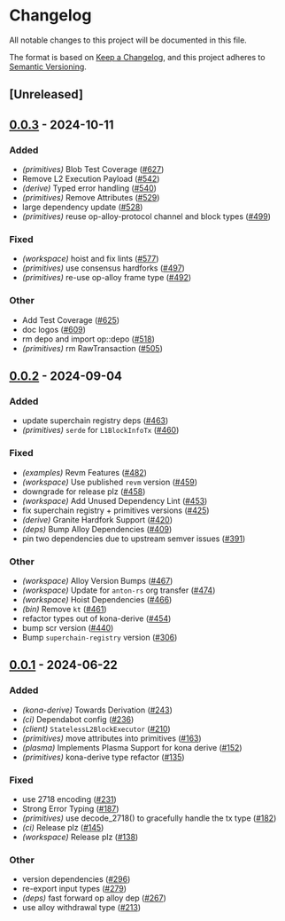 # Changelog
All notable changes to this project will be documented in this file.

The format is based on [Keep a Changelog](https://keepachangelog.com/en/1.0.0/),
and this project adheres to [Semantic Versioning](https://semver.org/spec/v2.0.0.html).

## [Unreleased]

## [0.0.3](https://github.com/moongate-forks/kona/compare/kona-primitives-v0.0.2...kona-primitives-v0.0.3) - 2024-10-11

### Added

- *(primitives)* Blob Test Coverage ([#627](https://github.com/moongate-forks/kona/pull/627))
- Remove L2 Execution Payload ([#542](https://github.com/moongate-forks/kona/pull/542))
- *(derive)* Typed error handling ([#540](https://github.com/moongate-forks/kona/pull/540))
- *(primitives)* Remove Attributes ([#529](https://github.com/moongate-forks/kona/pull/529))
- large dependency update ([#528](https://github.com/moongate-forks/kona/pull/528))
- *(primitives)* reuse op-alloy-protocol channel and block types ([#499](https://github.com/moongate-forks/kona/pull/499))

### Fixed

- *(workspace)* hoist and fix lints ([#577](https://github.com/moongate-forks/kona/pull/577))
- *(primitives)* use consensus hardforks ([#497](https://github.com/moongate-forks/kona/pull/497))
- *(primitives)* re-use op-alloy frame type ([#492](https://github.com/moongate-forks/kona/pull/492))

### Other

- Add Test Coverage ([#625](https://github.com/moongate-forks/kona/pull/625))
- doc logos ([#609](https://github.com/moongate-forks/kona/pull/609))
- rm depo and import op::depo ([#518](https://github.com/moongate-forks/kona/pull/518))
- *(primitives)* rm RawTransaction ([#505](https://github.com/moongate-forks/kona/pull/505))

## [0.0.2](https://github.com/anton-rs/kona/compare/kona-primitives-v0.0.1...kona-primitives-v0.0.2) - 2024-09-04

### Added
- update superchain registry deps ([#463](https://github.com/anton-rs/kona/pull/463))
- *(primitives)* `serde` for `L1BlockInfoTx` ([#460](https://github.com/anton-rs/kona/pull/460))

### Fixed
- *(examples)* Revm Features ([#482](https://github.com/anton-rs/kona/pull/482))
- *(workspace)* Use published `revm` version ([#459](https://github.com/anton-rs/kona/pull/459))
- downgrade for release plz ([#458](https://github.com/anton-rs/kona/pull/458))
- *(workspace)* Add Unused Dependency Lint ([#453](https://github.com/anton-rs/kona/pull/453))
- fix superchain registry + primitives versions ([#425](https://github.com/anton-rs/kona/pull/425))
- *(derive)* Granite Hardfork Support ([#420](https://github.com/anton-rs/kona/pull/420))
- *(deps)* Bump Alloy Dependencies ([#409](https://github.com/anton-rs/kona/pull/409))
- pin two dependencies due to upstream semver issues ([#391](https://github.com/anton-rs/kona/pull/391))

### Other
- *(workspace)* Alloy Version Bumps ([#467](https://github.com/anton-rs/kona/pull/467))
- *(workspace)* Update for `anton-rs` org transfer ([#474](https://github.com/anton-rs/kona/pull/474))
- *(workspace)* Hoist Dependencies ([#466](https://github.com/anton-rs/kona/pull/466))
- *(bin)* Remove `kt` ([#461](https://github.com/anton-rs/kona/pull/461))
- refactor types out of kona-derive ([#454](https://github.com/anton-rs/kona/pull/454))
- bump scr version ([#440](https://github.com/anton-rs/kona/pull/440))
- Bump `superchain-registry` version ([#306](https://github.com/anton-rs/kona/pull/306))

## [0.0.1](https://github.com/anton-rs/kona/releases/tag/kona-primitives-v0.0.1) - 2024-06-22

### Added
- *(kona-derive)* Towards Derivation ([#243](https://github.com/anton-rs/kona/pull/243))
- *(ci)* Dependabot config ([#236](https://github.com/anton-rs/kona/pull/236))
- *(client)* `StatelessL2BlockExecutor` ([#210](https://github.com/anton-rs/kona/pull/210))
- *(primitives)* move attributes into primitives ([#163](https://github.com/anton-rs/kona/pull/163))
- *(plasma)* Implements Plasma Support for kona derive ([#152](https://github.com/anton-rs/kona/pull/152))
- *(primitives)* kona-derive type refactor ([#135](https://github.com/anton-rs/kona/pull/135))

### Fixed
- use 2718 encoding ([#231](https://github.com/anton-rs/kona/pull/231))
- Strong Error Typing ([#187](https://github.com/anton-rs/kona/pull/187))
- *(primitives)* use decode_2718() to gracefully handle the tx type ([#182](https://github.com/anton-rs/kona/pull/182))
- *(ci)* Release plz ([#145](https://github.com/anton-rs/kona/pull/145))
- *(workspace)* Release plz ([#138](https://github.com/anton-rs/kona/pull/138))

### Other
- version dependencies ([#296](https://github.com/anton-rs/kona/pull/296))
- re-export input types ([#279](https://github.com/anton-rs/kona/pull/279))
- *(deps)* fast forward op alloy dep ([#267](https://github.com/anton-rs/kona/pull/267))
- use alloy withdrawal type ([#213](https://github.com/anton-rs/kona/pull/213))
